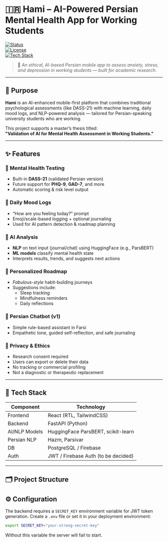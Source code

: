 # 🇮🇷 Hami – AI-Powered Persian Mental Health App for Working Students

[![Status](https://img.shields.io/badge/status-in_development-yellow)]()  
[![License](https://img.shields.io/badge/license-academic--research-blue)]()  
[![Tech Stack](https://img.shields.io/badge/stack-React%20%7C%20FastAPI%20%7C%20HuggingFace-blueviolet)]()

> 🧠 *An ethical, AI-based Persian mobile app to assess anxiety, stress, and depression in working students — built for academic research.*

---

## 🧭 Purpose

**Hami** is an AI-enhanced mobile-first platform that combines traditional psychological assessments (like DASS-21) with machine learning, daily mood logs, and NLP-powered analysis — tailored for Persian-speaking university students who are working.

This project supports a master’s thesis titled:  
**"Validation of AI for Mental Health Assessment in Working Students."**

---

## ✨ Features

### 🧪 Mental Health Testing
- Built-in **DASS-21** (validated Persian version)
- Future support for **PHQ-9**, **GAD-7**, and more
- Automatic scoring & risk level output

### 🔁 Daily Mood Logs
- “How are you feeling today?” prompt
- Emoji/scale-based logging + optional journaling
- Used for AI pattern detection & roadmap planning

### 🤖 AI Analysis
- **NLP** on text input (journal/chat) using HuggingFace (e.g., ParsBERT)
- **ML models** classify mental health state
- Interprets results, trends, and suggests next actions

### 🧭 Personalized Roadmap
- *Fabulous-style* habit-building journeys
- Suggestions include:
  - Sleep tracking
  - Mindfulness reminders
  - Daily reflections

### 💬 Persian Chatbot (v1)
- Simple rule-based assistant in Farsi
- Empathetic tone, guided self-reflection, and safe journaling

### 🔐 Privacy & Ethics
- Research consent required
- Users can export or delete their data
- No tracking or commercial profiling
- Not a diagnostic or therapeutic replacement

---

## 🧰 Tech Stack

| Component       | Technology                          |
|----------------|--------------------------------------|
| Frontend        | React (RTL, TailwindCSS)            |
| Backend         | FastAPI (Python)                    |
| AI/NLP Models   | HuggingFace ParsBERT, scikit-learn  |
| Persian NLP     | Hazm, Parsivar                      |
| DB              | PostgreSQL / Firebase               |
| Auth            | JWT / Firebase Auth (to be decided) |

---

## 🗂️ Project Structure

## ⚙️ Configuration

The backend requires a `SECRET_KEY` environment variable for JWT token
generation. Create a `.env` file or set it in your deployment environment:

```bash
export SECRET_KEY="your-strong-secret-key"
```

Without this variable the server will fail to start.


